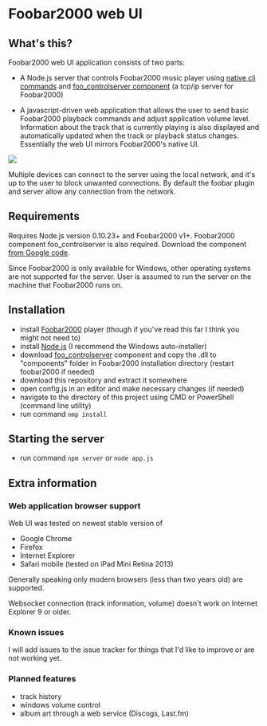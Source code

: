 # Foobar2000 web UI

## What's this?

Foobar2000 web UI application consists of two parts:

- A Node.js server that controls Foobar2000 music player using [native cli commands](http://wiki.hydrogenaudio.org/index.php?title=Foobar2000:Commandline_Guide) and [foo_controlserver component](https://code.google.com/p/foo-controlserver/) (a tcp/ip server for Foobar2000)

- A javascript-driven web application that allows the user to send basic Foobar2000 playback commands and adjust application volume level. Information about the track that is currently playing is also displayed and automatically updated when the track or playback status changes. Essentially the web UI mirrors Foobar2000's native UI.

![][uiscreenshot]

Multiple devices can connect to the server using the local network, and it's up to the user to block unwanted connections. By default the foobar plugin and server allow any connection from the network.

## Requirements

Requires Node.js version 0.10.23+ and Foobar2000 v1+.
Foobar2000 component foo_controlserver is also required. Download the component [from Google code](https://code.google.com/p/foo-controlserver/downloads/list).

Since Foobar2000 is only available for Windows, other operating systems are not supported for the server. User is assumed to run the server on the machine that Foobar2000 runs on.

## Installation

- install [Foobar2000](http://www.foobar2000.org/) player (though if you've read this far I think you might not need to)
- install [Node.js](http://nodejs.org/) (I recommend the Windows auto-installer)
- download [foo_controlserver](https://code.google.com/p/foo-controlserver/downloads/list) component and copy the .dll to "components" folder in Foobar2000 installation directory (restart foobar2000 if needed)
- download this repository and extract it somewhere
- open config.js in an editor and make necessary changes (if needed)
- navigate to the directory of this project using CMD or PowerShell (command line utility)
- run command `nmp install`

## Starting the server

- run command `npm server` or `node app.js`

## Extra information

### Web application browser support

Web UI was tested on newest stable version of 
- Google Chrome
- Firefox
- Internet Explorer
- Safari mobile (tested on iPad Mini Retina 2013)

Generally speaking only modern browsers (less than two years old) are supported.

Websocket connection (track information, volume) doesn't work on Internet Explorer 9 or older.

### Known issues

I will add issues to the issue tracker for things that I'd like to improve or are not working yet.

### Planned features

- track history
- windows volume control
- album art through a web service (Discogs, Last.fm)

[uiscreenshot]: http://imgur.com/iAeQfna